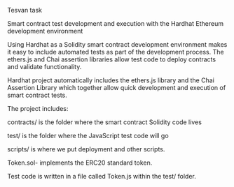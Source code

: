 Tesvan task


Smart contract test development and execution with the Hardhat Ethereum development environment

Using Hardhat as a Solidity smart contract development environment makes it easy to include automated tests as part of the development process. The ethers.js and Chai assertion libraries allow test code to deploy contracts and validate functionality.


Hardhat project automatically includes the ethers.js library and the Chai Assertion Library which together allow quick development and execution of smart contract tests. 

The project includes:

contracts/ is the folder where the smart contract Solidity code lives

test/ is the folder where the JavaScript test code will go

scripts/ is where we put deployment and other scripts.

Token.sol- implements the ERC20 standard token.

Test code is written in a file called Token.js within the test/ folder.

